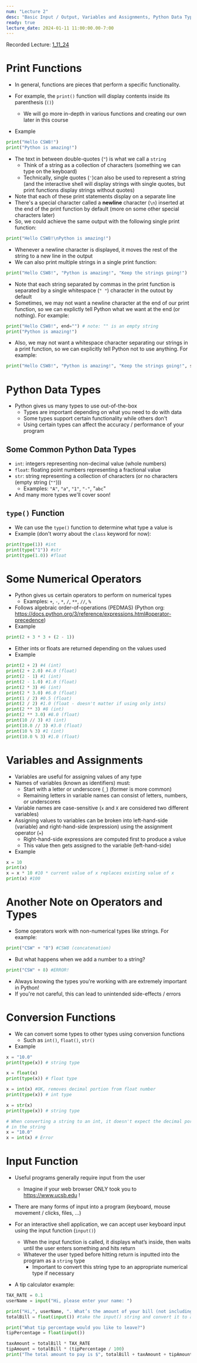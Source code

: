 ```yaml
---
num: "Lecture 2"
desc: "Basic Input / Output, Variables and Assignments, Python Data Types"
ready: true
lecture_date: 2024-01-11 11:00:00.00-7:00
---
```


Recorded Lecture: [1_11_24](https://drive.google.com/file/d/1FhVHtXFxxUoU_wig0o0QfW-p4aPK8iYG/view?usp=drive_link)

# Print Functions

* In general, functions are pieces that perform a specific functionality.
* For example, the `print()` function will display contents inside its parenthesis (`()`)
	* We will go more in-depth in various functions and creating our own later in this course

* Example

```python
print("Hello CSW8!")
print("Python is amazing!")
```

* The  text in between double-quotes (`"`) is what we call a `string`
	* Think of a string as a collection of characters (something we can type on the keyboard)
	* Technically, single quotes (`'`)can also be used to represent a string (and the interactive shell will display strings with single quotes, but print functions display strings without quotes)
* Note that each of these print statements display on a separate line
* There's a special character called a **newline** character (`\n`) inserted at the end of the print function by default (more on some other special characters later)
* So, we could achieve the same output with the following single print function:

```python
print("Hello CSW8!\nPython is amazing!")
```

* Whenever a newline character is displayed, it moves the rest of the string to a new line in the output
* We can also print multiple strings in a single print function:

```python
print("Hello CSW8!", "Python is amazing!", "Keep the strings going!")
```

* Note that each string separated by commas in the print function is separated by a single whitespace (`" "`) character in the outout by default
* Sometimes, we may not want a newline character at the end of our print function, so we can explictly tell Python what we want at the end (or nothing). For example:

```python
print("Hello CSW8!", end="") # note: "" is an empty string
print("Python is amazing!")
```

* Also, we may not want a whitespace character separating our strings in a print function, so we can explicitly tell Python not to use anything. For example:

```python
print("Hello CSW8!", "Python is amazing!", "Keep the strings going!", sep="")
```

# Python Data Types

* Python gives us many types to use out-of-the-box
	* Types are important depending on what you need to do with data
	* Some types support certain functionality while others don't
	* Using certain types can affect the accuracy / performance of your program

## Some Common Python Data Types
* `int`: integers representing non-decimal value (whole numbers)
* `float`: floating point numbers representing a fractional value
* `str`: string representing a collection of characters (or no characters (empty string (`""`)))
	* Examples: `"A"`, `"a"`, `"1"`, `"-"`, "`abc`"
* And many more types we'll cover soon!

## `type()` Function

* We can use the `type()` function to determine what type a value is
* Example (don't worry about the `class` keyword for now):

```python
print(type(1)) #int
print(type("1")) #str
print(type(1.0)) #float
```

# Some Numerical Operators

* Python gives us certain operators to perform on numerical types
	* Examples: `+`, `-`, `*`, `/`, `**`, `//`, `%`
* Follows algebraic order-of-operations (PEDMAS) (Python org: <https://docs.python.org/3/reference/expressions.html#operator-precedence>)
* Example
```python
print(2 + 3 * 3 + (2 - 1))
```

* Either ints or floats are returned depending on the values used
* Example

```python
print(2 + 2) #4 (int)
print(2 + 2.0) #4.0 (float)
print(2 - 1) #1 (int)
print(2 - 1.0) #1.0 (float)
print(2 * 3) #6 (int)
print(2 * 3.0) #6.0 (float)
print(1 / 2) #0.5 (float)
print(2 / 2) #1.0 (float - doesn't matter if using only ints)
print(2 ** 3) #8 (int)
print(2 ** 3.0) #8.0 (float)
print(10 // 3) #3 (int)
print(10.0 // 3) #3.0 (float)
print(10 % 3) #1 (int)
print(10.0 % 3) #1.0 (float)
```

# Variables and Assignments

* Variables are useful for assigning values of any type
* Names of variables (known as identifiers) must:
	* Start with a letter or underscore (`_`) (former is more common)
	* Remaining letters in variable names can consist of letters, numbers, or underscores
* Variable names are case-sensitive (`x` and `X` are considered two different variables)
* Assigning values to variables can be broken into left-hand-side (variable) and right-hand-side (expression) using the assignment operator (`=`)
	* Right-hand-side expressions are computed first to produce a value
	* This value then gets assigned to the variable (left-hand-side)
* Example

```python
x = 10
print(x)
x = x * 10 #10 * current value of x replaces existing value of x
print(x) #100
```

# Another Note on Operators and Types

* Some operators work with non-numerical types like strings. For example:

```python
print("CSW" + "8") #CSW8 (concatenation)
```

* But what happens when we add a number to a string?

```python
print("CSW" + 8) #ERROR!
```

* Always knowing the types you're working with are extremely important in Python!
* If you're not careful, this can lead to unintended side-effects / errors

# Conversion Functions

* We can convert some types to other types using conversion functions
	* Such as `int()`, `float()`, `str()`
* Example

```python
x = "10.0"
print(type(x)) # string type

x = float(x)
print(type(x)) # float type

x = int(x) #OK, removes decimal portion from float number
print(type(x)) # int type

x = str(x)
print(type(x)) # string type

# When converting a string to an int, it doesn't expect the decimal portion
# in the string
x = "10.0"
x = int(x) # Error
```

# Input Function

* Useful programs generally require input from the user
	* Imagine if your web browser ONLY took you to https://www.ucsb.edu !
* There are many forms of input into a program (keyboard, mouse movement / clicks, files, ...)
* For an interactive shell application, we can accept user keyboard input using the input function (`input()`)
	* When the input function is called, it displays what’s inside, then waits until the user enters something and hits return
	* Whatever the user typed before hitting return is inputted into the program as a `string` type
		* Important to convert this string type to an appropriate numerical type if necessary

* A tip calculator example:

```python
TAX_RATE = 0.1
userName = input("Hi, please enter your name: ")

print("Hi,", userName, ". What’s the amount of your bill (not including tax and tip)?")
totalBill = float(input()) #take the input() string and convert it to a float.

print("What tip percentage would you like to leave?")
tipPercentage = float(input())

taxAmount = totalBill * TAX_RATE
tipAmount = totalBill * (tipPercentage / 100)
print("The total amount to pay is $", totalBill + taxAmount + tipAmount)
```